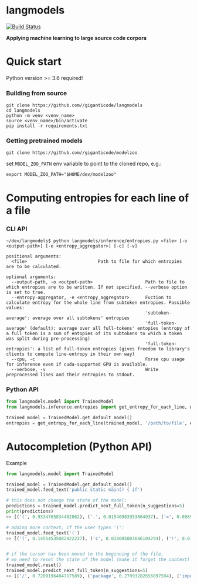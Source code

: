 # langmodels

[![Build Status](https://travis-ci.org/giganticode/langmodels.svg?branch=master)](https://travis-ci.org/giganticode/langmodels)

**Applying machine learning to large source code corpora**

# Quick start

Python version >= 3.6 required!

### Building from source

```
git clone https://github.com//giganticode/langmodels
cd langmodels
python -m venv <venv_name>
source <venv_name>/bin/activate
pip install -r requirements.txt
```

### Getting pretrained models

```
git clone https://github.com//giganticode/modelzoo
```

set `MODEL_ZOO_PATH` env variable to point to the cloned repo, e.g.:
```
export MODEL_ZOO_PATH="$HOME/dev/modelzoo"
```

# Computing entropies for each line of a file

### CLI API  
```
~/dev/langmodels$ python langmodels/inference/entropies.py <file> [-o <output-path>] [-e <entropy_aggregator>] [-c] [-v]

positional arguments:
  <file>                           Path to file for which entropies are to be calculated.

optional arguments:
  --output-path, -o <output-path>                    Path to file to which entropies are to be written. If not specified, --verbose option is set to true. 
  --entropy-aggregator, -e <entropy_aggregator>      Fuction to calculate entropy for the whole line from subtoken entropies. Possible values: 
                                                     'subtoken-average': average over all subtokens' entropies 
                                                     'full-token-average' (default): average over all full-tokens' entopies (entropy of a full token is a sum of entopies of its subtokens to which a token was split during pre-processing) 
                                                     'full-token-entropies': a list of full-token entropies (gives freedom to library's clients to compute line-entropy in their own way)
  --cpu, -c                                          Forse cpu usage for inference even if cuda-supported GPU is available.
  --verbose, -v                                      Write preprocessed lines and their entropies to stdout.
```

### Python API

```python
from langmodels.model import TrainedModel
from langmodels.inference.entropies import get_entropy_for_each_line, word_average

trained_model = TrainedModel.get_default_model()
entropies = get_entropy_for_each_line(trained_model, '/path/to/file', entropy_aggregator=word_average)
```

# Autocompletion (Python API)

Example

```python
from langmodels.model import TrainedModel

trained_model = TrainedModel.get_default_model()
trained_model.feed_text('public static main() { if')

# this does not change the state of the model:
predictions = trained_model.predict_next_full_token(n_suggestions=5)
print(predictions)
>> [('(', 0.9334765834402862), ('.', 0.01540983953864937), ('=', 0.008939018331858162), (',', 0.005372771784601065), ('the', 0.00309070517292041)]

# adding more context, if the user types '(':
trained_model.feed_text('(')
>> [('(', 0.14554535082422237), ('c', 0.018005003646104294), ('!', 0.01614662429123089)]


# if the cursor has been moved to the beginning of the file, 
# we need to reset the state of the model (make it forget the context)
trained_model.reset()
trained_model.predict_next_full_token(n_suggestions=5)
>> [('/', 0.7209196484717589), ('package', 0.27093282656897594), ('import', 0.0007366385365522241), ('.', 0.0005714365190590807), ('public', 0.0003926736567296)]

```
